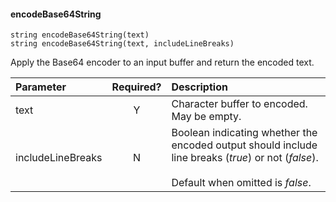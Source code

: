 #### encodeBase64String
    string encodeBase64String(text)
    string encodeBase64String(text, includeLineBreaks)

Apply the Base64 encoder to an input buffer and return the encoded text.

| Parameter | Required? | Description |
| :- | :-: | :- |
| text | Y | Character buffer to encoded. May be empty. |
| includeLineBreaks | N | Boolean indicating whether the encoded output should include line breaks (*true*) or not (*false*).<br/><br/>Default when omitted is *false*. |
